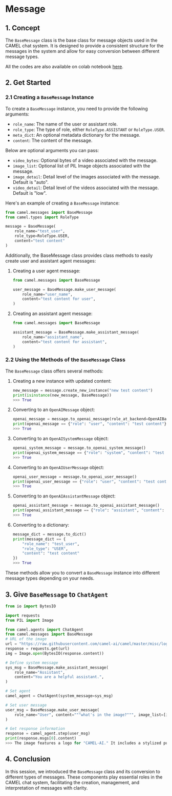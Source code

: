# Message

## 1. Concept

The `BaseMessage` class is the base class for message objects used in the CAMEL chat system. It is designed to provide a consistent structure for the messages in the system and allow for easy conversion between different message types.

All the codes are also available on colab notebook [here](https://colab.research.google.com/drive/1qyi4bnAbnYink-FKaAlJG9OipyEWXEsT?usp=sharing).

## 2. Get Started

### 2.1 Creating a `BaseMessage` Instance

To create a `BaseMessage` instance, you need to provide the following arguments:

- `role_name`: The name of the user or assistant role.
- `role_type`: The type of role, either `RoleType.ASSISTANT` or `RoleType.USER`.
- `meta_dict`: An optional metadata dictionary for the message.
- `content`: The content of the message.

Below are optional arguments you can pass:

- `video_bytes`: Optional bytes of a video associated with the message.
- `image_list`: Optional list of PIL Image objects associated with the message.
- `image_detail`: Detail level of the images associated with the message. Default is "auto".
- `video_detail`: Detail level of the videos associated with the message. Default is "low".

Here's an example of creating a `BaseMessage` instance:

```python
from camel.messages import BaseMessage
from camel.types import RoleType

message = BaseMessage(
    role_name="test_user",
    role_type=RoleType.USER,
    content="test content"
)
```

Additionally, the BaseMessage class provides class methods to easily create user and assistant agent messages:

1. Creating a user agent message:

    ```python
    from camel.messages import BaseMessage

    user_message = BaseMessage.make_user_message(
        role_name="user_name", 
        content="test content for user",
    )
    ```

2. Creating an assistant agent message:

    ```python
    from camel.messages import BaseMessage
    
    assistant_message = BaseMessage.make_assistant_message(
        role_name="assistant_name",
        content="test content for assistant",
    )
    ```

### 2.2 Using the Methods of the `BaseMessage` Class

The `BaseMessage` class offers several methods:

1. Creating a new instance with updated content:

    ```python
    new_message = message.create_new_instance("new test content")
    print(isinstance(new_message, BaseMessage))
    >>> True
    ```

2. Converting to an `OpenAIMessage` object:

    ```python
    openai_message = message.to_openai_message(role_at_backend=OpenAIBackendRole.USER)
    print(openai_message == {"role": "user", "content": "test content"})
    >>> True
    ```

3. Converting to an `OpenAISystemMessage` object:

    ```python
    openai_system_message = message.to_openai_system_message()
    print(openai_system_message == {"role": "system", "content": "test content"})
    >>> True
    ```

4. Converting to an `OpenAIUserMessage` object:

    ```python
    openai_user_message = message.to_openai_user_message()
    print(openai_user_message == {"role": "user", "content": "test content"})
    >>> True
    ```

5. Converting to an `OpenAIAssistantMessage` object:

    ```python
    openai_assistant_message = message.to_openai_assistant_message()
    print(openai_assistant_message == {"role": "assistant", "content": "test content"})
    >>> True
    ```

6. Converting to a dictionary:

    ```python
    message_dict = message.to_dict()
    print(message_dict == {
        "role_name": "test_user",
        "role_type": "USER",
        "content": "test content"
    })
    >>> True
    ```


These methods allow you to convert a `BaseMessage` instance into different message types depending on your needs.

## 3. Give `BaseMessage` to `ChatAgent`
```python
from io import BytesIO

import requests
from PIL import Image

from camel.agents import ChatAgent
from camel.messages import BaseMessage
# URL of the image
url = "https://raw.githubusercontent.com/camel-ai/camel/master/misc/logo_light.png"
response = requests.get(url)
img = Image.open(BytesIO(response.content))

# Define system message
sys_msg = BaseMessage.make_assistant_message(
    role_name="Assistant",
    content="You are a helpful assistant.",
)

# Set agent
camel_agent = ChatAgent(system_message=sys_msg)

# Set user message
user_msg = BaseMessage.make_user_message(
    role_name="User", content="""what's in the image?""", image_list=[img]
)

# Get response information
response = camel_agent.step(user_msg)
print(response.msgs[0].content)
>>> The image features a logo for "CAMEL-AI." It includes a stylized purple camel graphic alongside the text "CAMEL-AI," which is also in purple. The design appears modern and is likely related to artificial intelligence.
```

## 4. Conclusion
In this session, we introduced the `BaseMessage` class and its conversion to different types of messages. These components play essential roles in the CAMEL chat system, facilitating the creation, management, and interpretation of messages with clarity.